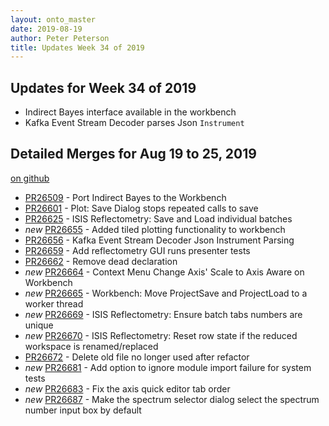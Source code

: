 ```yaml
---
layout: onto_master
date: 2019-08-19
author: Peter Peterson
title: Updates Week 34 of 2019
---
```

Updates for Week 34 of 2019
---------------------------
* Indirect Bayes interface available in the workbench
*  Kafka Event Stream Decoder parses Json `Instrument`

Detailed Merges for Aug 19 to 25, 2019
--------------------------------------
[on github](https://github.com/mantidproject/mantid/pulls?q=is%3Apr+merged%3A2019-08-20..2019-08-25)

* [PR26509](https://github.com/mantidproject/mantid/pull/26509) - Port Indirect Bayes to the Workbench
* [PR26601](https://github.com/mantidproject/mantid/pull/26601) - Plot: Save Dialog stops repeated calls to save
* [PR26625](https://github.com/mantidproject/mantid/pull/26625) - ISIS Reflectometry: Save and Load individual batches
* *new* [PR26655](https://github.com/mantidproject/mantid/pull/26655) - Added tiled plotting functionality to workbench
* [PR26656](https://github.com/mantidproject/mantid/pull/26656) - Kafka Event Stream Decoder Json Instrument Parsing
* [PR26659](https://github.com/mantidproject/mantid/pull/26659) - Add reflectometry GUI runs presenter tests
* [PR26662](https://github.com/mantidproject/mantid/pull/26662) - Remove dead declaration
* *new* [PR26664](https://github.com/mantidproject/mantid/pull/26664) - Context Menu Change Axis' Scale to Axis Aware on Workbench
* *new* [PR26665](https://github.com/mantidproject/mantid/pull/26665) - Workbench: Move ProjectSave and ProjectLoad to a worker thread
* *new* [PR26669](https://github.com/mantidproject/mantid/pull/26669) - ISIS Reflectometry: Ensure batch tabs numbers are unique
* *new* [PR26670](https://github.com/mantidproject/mantid/pull/26670) - ISIS Reflectometry: Reset row state if the reduced workspace is renamed/replaced
* [PR26672](https://github.com/mantidproject/mantid/pull/26672) - Delete old file no longer used after refactor
* *new* [PR26681](https://github.com/mantidproject/mantid/pull/26681) - Add option to ignore module import failure for system tests
* *new* [PR26683](https://github.com/mantidproject/mantid/pull/26683) - Fix the axis quick editor tab order
* *new* [PR26687](https://github.com/mantidproject/mantid/pull/26687) - Make the spectrum selector dialog select the spectrum number input box by default
